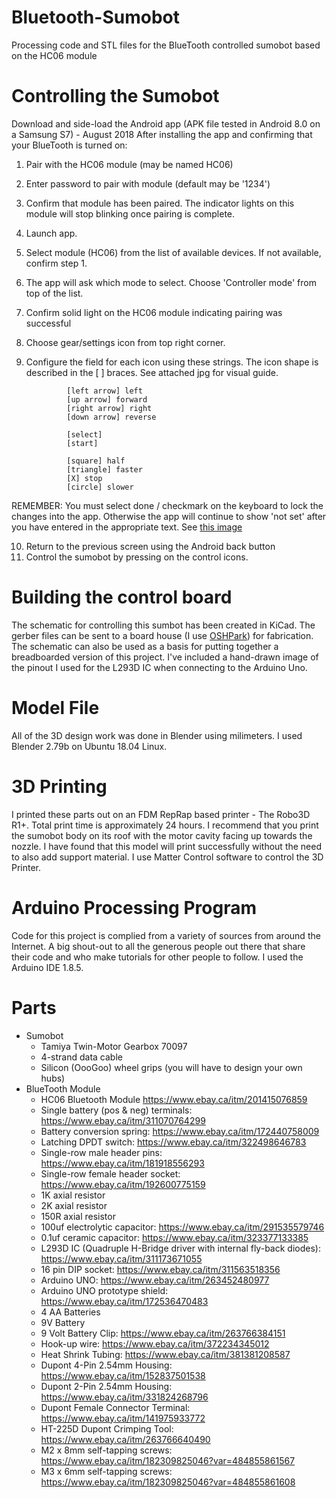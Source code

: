 # Bluetooth-Sumobot
Processing code and STL files for the BlueTooth controlled sumobot based on the HC06 module


# Controlling the Sumobot
Download and side-load the Android app (APK file tested in Android 8.0 on a Samsung S7) - August 2018
After installing the app and confirming that your BlueTooth is turned on:
1. Pair with the HC06 module (may be named HC06)
2. Enter password to pair with module (default may be '1234')
3. Confirm that module has been paired. The indicator lights on this module will stop blinking once pairing is complete.
4. Launch app.
5. Select module (HC06) from the list of available devices. If not available, confirm step 1.
6. The app will ask which mode to select. Choose 'Controller mode' from top of the list.
7. Confirm solid light on the HC06 module indicating pairing was successful
8. Choose gear/settings icon from top right corner.
9. Configure the field for each icon using these strings. The icon shape is described in the [ ] braces. See attached jpg for visual guide.
                
                [left arrow] left
                [up arrow] forward
                [right arrow] right
                [down arrow] reverse
                
                [select]
                [start]

                [square] half
                [triangle] faster
                [X] stop
                [circle] slower
REMEMBER: You must select done / checkmark on the keyboard to lock the changes into the app. Otherwise the app will continue to show 'not set' after you have entered in the appropriate text. See [this image](https://github.com/lead-harmony-lab/Bluetooth-Sumobot/blob/master/Arduino%20bluetooth%20controller%20setup%20image.jpg)

10. Return to the previous screen using the Android back button
11. Control the sumobot by pressing on the control icons.

# Building the control board
The schematic for controlling this sumbot has been created in KiCad. The gerber files can be sent to a board house (I use [OSHPark](https://oshpark.com)) for fabrication. The schematic can also be used as a basis for putting together a breadboarded version of this project. I've included a hand-drawn image of the pinout I used for the L293D IC when connecting to the Arduino Uno.

# Model File
All of the 3D design work was done in Blender using milimeters. I used Blender 2.79b on Ubuntu 18.04 Linux.

# 3D Printing
I printed these parts out on an FDM RepRap based printer - The Robo3D R1+. Total print time is approximately 24 hours. I recommend that you print the sumobot body on its roof with the motor cavity facing up towards the nozzle. I have found that this model will print successfully without the need to also add support material. I use Matter Control software to control the 3D Printer.

# Arduino Processing Program
Code for this project is complied from a variety of sources from around the Internet. A big shout-out to all the generous people out there that share their code and who make tutorials for other people to follow. I used the Arduino IDE 1.8.5.

# Parts
* Sumobot
  * Tamiya Twin-Motor Gearbox 70097
  * 4-strand data cable
  * Silicon (OooGoo) wheel grips (you will have to design your own hubs)
* BlueTooth Module
  * HC06 Bluetooth Module https://www.ebay.ca/itm/201415076859
  * Single battery (pos & neg) terminals: https://www.ebay.ca/itm/311070764299
  * Battery conversion spring: https://www.ebay.ca/itm/172440758009
  * Latching DPDT switch: https://www.ebay.ca/itm/322498646783
  * Single-row male header pins: https://www.ebay.ca/itm/181918556293
  * Single-row female header socket: https://www.ebay.ca/itm/192600775159
  * 1K axial resistor
  * 2K axial resistor
  * 150R axial resistor
  * 100uf electrolytic capacitor: https://www.ebay.ca/itm/291535579746
  * 0.1uf ceramic capacitor: https://www.ebay.ca/itm/323377133385
  * L293D IC (Quadruple H-Bridge driver with internal fly-back diodes): https://www.ebay.ca/itm/311173671055
  * 16 pin DIP socket: https://www.ebay.ca/itm/311563518356
  * Arduino UNO: https://www.ebay.ca/itm/263452480977
  * Arduino UNO prototype shield: https://www.ebay.ca/itm/172536470483
  * 4 AA Batteries
  * 9V Battery
  * 9 Volt Battery Clip: https://www.ebay.ca/itm/263766384151
  * Hook-up wire: https://www.ebay.ca/itm/372234345012
  * Heat Shrink Tubing: https://www.ebay.ca/itm/381381208587
  * Dupont 4-Pin 2.54mm Housing: https://www.ebay.ca/itm/152837501538
  * Dupont 2-Pin 2.54mm Housing: https://www.ebay.ca/itm/331824268796
  * Dupont Female Connector Terminal: https://www.ebay.ca/itm/141975933772
  * HT-225D Dupont Crimping Tool: https://www.ebay.ca/itm/263766640490
  * M2 x 8mm self-tapping screws: https://www.ebay.ca/itm/182309825046?var=484855861567
  * M3 x 6mm self-tapping screws: https://www.ebay.ca/itm/182309825046?var=484855861608
  
  
  
